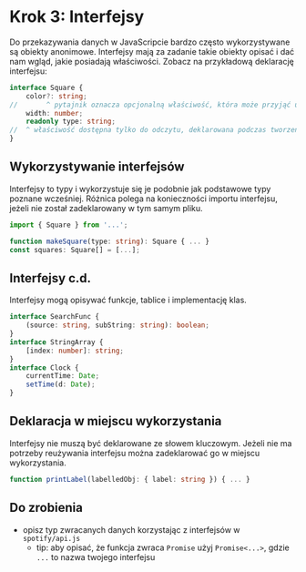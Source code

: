 # Krok 3: Interfejsy

Do przekazywania danych w JavaScripcie bardzo często wykorzystywane są obiekty anonimowe. Interfejsy mają za zadanie takie obiekty opisać i dać nam wgląd, jakie posiadają właściwości. Zobacz na przykładową deklarację interfejsu:

```ts
interface Square {
    color?: string;
//       ^ pytajnik oznacza opcjonalną właściwość, która może przyjąć undefined
    width: number;
    readonly type: string;
//  ^ właściwość dostępna tylko do odczytu, deklarowana podczas tworzenia obiektu, podobnie jak const
}
```

## Wykorzystywanie interfejsów

Interfejsy to typy i wykorzystuje się je podobnie jak podstawowe typy poznane wcześniej. Różnica polega na konieczności importu interfejsu, jeżeli nie został zadeklarowany w tym samym pliku.
```ts
import { Square } from '...';

function makeSquare(type: string): Square { ... }
const squares: Square[] = [...];
```

## Interfejsy c.d.

Interfejsy mogą opisywać funkcje, tablice i implementację klas.
```ts
interface SearchFunc {
    (source: string, subString: string): boolean;
}
interface StringArray {
    [index: number]: string;
}
interface Clock {
    currentTime: Date;
    setTime(d: Date);
}
```

## Deklaracja w miejscu wykorzystania

Interfejsy nie muszą być deklarowane ze słowem kluczowym. Jeżeli nie ma potrzeby reużywania interfejsu można zadeklarować go w miejscu wykorzystania.

```ts
function printLabel(labelledObj: { label: string }) { ... }
```

## Do zrobienia
- opisz typ zwracanych danych korzystając z interfejsów w `spotify/api.js`
    - tip: aby opisać, że funkcja zwraca `Promise` użyj `Promise<...>`, gdzie `...` to nazwa twojego interfejsu
